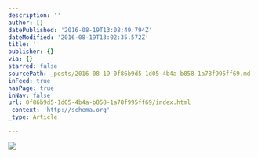 ```yaml
---
description: ''
author: []
datePublished: '2016-08-19T13:08:49.794Z'
dateModified: '2016-08-19T13:02:35.572Z'
title: ''
publisher: {}
via: {}
starred: false
sourcePath: _posts/2016-08-19-0f86b9d5-1d05-4b4a-b858-1a78f995ff69.md
inFeed: true
hasPage: true
inNav: false
url: 0f86b9d5-1d05-4b4a-b858-1a78f995ff69/index.html
_context: 'http://schema.org'
_type: Article

---
```

![](https://the-grid-user-content.s3-us-west-2.amazonaws.com/4078ea2b-86b1-4dd8-afe5-8656a7b8f6f8.png)